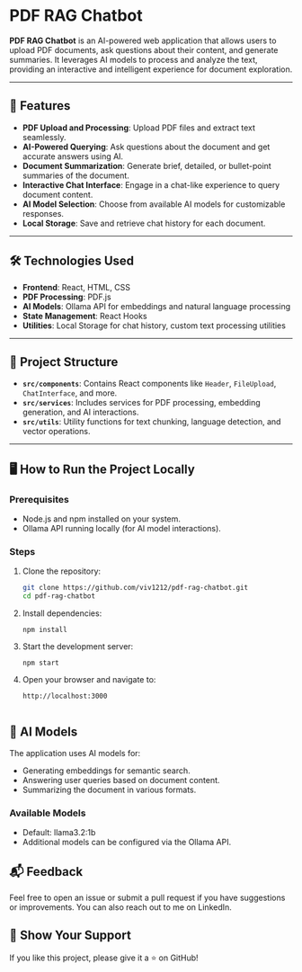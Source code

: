 # PDF RAG Chatbot

**PDF RAG Chatbot** is an AI-powered web application that allows users to upload PDF documents, ask questions about their content, and generate summaries. It leverages AI models to process and analyze the text, providing an interactive and intelligent experience for document exploration.

---

## 🚀 Features

- **PDF Upload and Processing**: Upload PDF files and extract text seamlessly.
- **AI-Powered Querying**: Ask questions about the document and get accurate answers using AI.
- **Document Summarization**: Generate brief, detailed, or bullet-point summaries of the document.
- **Interactive Chat Interface**: Engage in a chat-like experience to query document content.
- **AI Model Selection**: Choose from available AI models for customizable responses.
- **Local Storage**: Save and retrieve chat history for each document.

---

## 🛠️ Technologies Used

- **Frontend**: React, HTML, CSS
- **PDF Processing**: PDF.js
- **AI Models**: Ollama API for embeddings and natural language processing
- **State Management**: React Hooks
- **Utilities**: Local Storage for chat history, custom text processing utilities

---

## 📂 Project Structure

- **`src/components`**: Contains React components like `Header`, `FileUpload`, `ChatInterface`, and more.
- **`src/services`**: Includes services for PDF processing, embedding generation, and AI interactions.
- **`src/utils`**: Utility functions for text chunking, language detection, and vector operations.

---

## 🖥️ How to Run the Project Locally

### Prerequisites
- Node.js and npm installed on your system.
- Ollama API running locally (for AI model interactions).

### Steps
1. Clone the repository:
   ```bash
   git clone https://github.com/viv1212/pdf-rag-chatbot.git
   cd pdf-rag-chatbot
2. Install dependencies:
   ```
   npm install
3. Start the development server:
   ```
   npm start
4. Open your browser and navigate to:
   ```
   http://localhost:3000


## 🤖 AI Models
The application uses AI models for:

- Generating embeddings for semantic search.
- Answering user queries based on document content.
- Summarizing the document in various formats.
### Available Models
- Default: llama3.2:1b
- Additional models can be configured via the Ollama API.

## 📬 Feedback
Feel free to open an issue or submit a pull request if you have suggestions or improvements. You can also reach out to me on LinkedIn.

## 🌟 Show Your Support
If you like this project, please give it a ⭐ on GitHub!


